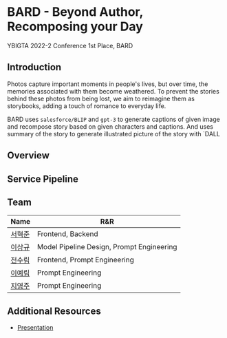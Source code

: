 # BARD - Beyond Author, Recomposing your Day
YBIGTA 2022-2 Conference 1st Place, BARD

## Introduction
Photos capture important moments in people's lives, but over time, the memories associated with them become weathered. To prevent the stories behind these photos from being lost, we aim to reimagine them as storybooks, adding a touch of romance to everyday life.

BARD uses `salesforce/BLIP` and `gpt-3` to generate captions of given image and recompose story based on given characters and captions. And uses summary of the story to generate illustrated picture of the story with `DALL

## Overview

## Service Pipeline

## Team
|Name| R&R |
|--|--|
| [서혁준](https://github.com/ANTARES-KOR) | Frontend, Backend |
| [이상규](https://github.com/oddqueue) | Model Pipeline Design, Prompt Engineering |
| [전수림](https://github.com/suriming) | Frontend, Prompt Engineering |
| [이예림]() | Prompt Engineering |
| [지영주]() | Prompt Engineering |

## Additional Resources
- [Presentation](https://youtu.be/3xmZVlLqj1s)

